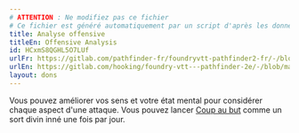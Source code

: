 ```yaml
---
# ATTENTION : Ne modifiez pas ce fichier
# Ce fichier est généré automatiquement par un script d'après les données du module Foundry VTT officiel et de sa traduction
title: Analyse offensive
titleEn: Offensive Analysis
id: HCxmS8QGHL5O7LUf
urlFr: https://gitlab.com/pathfinder-fr/foundryvtt-pathfinder2-fr/-/blob/master/data/feats/HCxmS8QGHL5O7LUf.htm
urlEn: https://gitlab.com/hooking/foundry-vtt---pathfinder-2e/-/blob/master/packs/data/feats.db/offensive-analysis.json
layout: dons
---
```

Vous pouvez améliorer vos sens et votre état mental pour considérer chaque aspect d'une attaque. Vous pouvez lancer [Coup au but](../sorts/coup-au-but.html) comme un sort divin inné une fois par jour.
